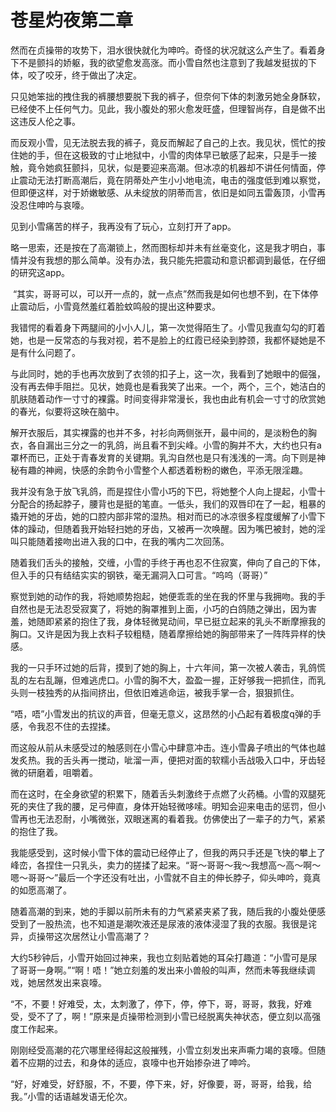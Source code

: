 # 苍星灼夜第二章

然而在贞操带的攻势下，泪水很快就化为呻吟。奇怪的状况就这么产生了。看着身下不是颤抖的娇躯，我的欲望愈发高涨。而小雪自然也注意到了我越发挺拔的下体，咬了咬牙，终于做出了决定。

只见她笨拙的拽住我的裤腰想要脱下我的裤子，但奈何下体的刺激另她全身酥软，已经使不上任何气力。见此，我小腹处的邪火愈发旺盛，但理智尚存，自是做不出这违反人伦之事。

而反观小雪，见无法脱去我的裤子，竟反而解起了自己的上衣。我见状，慌忙的按住她的手，但在这极致的寸止地狱中，小雪的肉体早已敏感了起来，只是手一接触，竟令她疯狂颤抖，见状，似是要迎来高潮。但冰凉的机器却不讲任何情面，停止震动无法打断高潮后，竟在阴蒂处产生小小地电流，电击的强度低到难以察觉，但即便这样，对于娇嫩敏感、从未绽放的阴蒂而言，依旧是如同五雷轰顶，小雪再没忍住呻吟与哀嚎。

见到小雪痛苦的样子，我再没有了玩心，立刻打开了app。 

略一思索，还是按在了高潮锁上，然而图标却并未有丝毫变化，这是我才明白，事情并没有我想的那么简单。没有办法，我只能先把震动和意识都调到最低，在仔细的研究这app。

 “其实，哥哥可以，可以开一点的，就一点点”然而我是如何也想不到，在下体停止震动后，小雪竟然羞红着脸蚊鸣般的提出这种要求。

我错愕的看着身下两腿间的小小人儿，第一次觉得陌生了。小雪见我直勾勾的盯着她，也是一反常态的与我对视，若不是脸上的红霞已经染到脖颈，我都怀疑她是不是有什么问题了。

与此同时，她的手也再次放到了衣领的扣子上，这一次，我看到了她眼中的倔强，没有再去伸手阻拦。见状，她竟也是看我笑了出来。一个，两个，三个，她洁白的肌肤随着动作一寸寸的裸露。时间变得非常漫长，我也由此有机会一寸寸的欣赏她的春光，似要将这映在脑中。

解开衣服后，其实裸露的也并不多，衬衫向两侧张开，最中间的，是淡粉色的胸衣，各自漏出三分之一的乳鸽，尚且看不到尖峰。小雪的胸并不大，大约也只有a罩杯而已，正处于青春发育的关键期。乳沟自然也是只有浅浅的一湾。向下则是神秘有趣的神阙，快感的余韵令小雪整个人都透着粉粉的嫩色，平添无限淫趣。

我并没有急于放飞乳鸽，而是捏住小雪小巧的下巴，将她整个人向上提起，小雪十分配合的扬起脖子，腰背也是挺的笔直。一低头，我们的双唇印在了一起，粗暴的撬开她的牙齿，她的口腔内部非常的湿热。相对而已的冰凉很多程度缓解了小雪下体的躁动，但随着我开始轻扫她的牙齿，又被再一次唤醒。因为嘴巴被封，她的淫叫只能随着接吻出进入我的口中，在我的嘴内二次回荡。

随着我们舌头的接触，交缠，小雪的手终于再也忍不住寂寞，伸向了自己的下体，但入手的只有结结实实的钢铁，毫无漏洞入口可言。“呜呜（哥哥）”

察觉到她的动作的我，将她顺势抱起，她便乖乖的坐在我的怀里与我拥吻。我的手自然也是无法忍受寂寞了，将她的胸罩推到上面，小巧的白鸽随之弹出，因为害羞，她随即紧紧的抱住了我，身体轻微晃动间，早已挺立起来的乳头不断摩擦我的胸口。又许是因为我上衣料子较粗糙，随着摩擦给她的胸部带来了一阵阵异样的快感。

我的一只手环过她的后背，摸到了她的胸上，十六年间，第一次被人袭击，乳鸽慌乱的左右乱蹦，但难逃虎口。小雪的胸不大，盈盈一握，正好够我一把抓住，而乳头则一枝独秀的从指间挤出，但依旧难逃命运，被我手掌一合，狠狠抓住。

“唔，唔”小雪发出的抗议的声音，但毫无意义，这昂然的小凸起有着极度q弹的手感，令我忍不住的去捏揉。

而这般从前从未感受过的触感则在小雪心中肆意冲击。连小雪鼻子喷出的气体也越发炙热。我的舌头再一搅动，呲溜一声，便把对面的软糯小舌战吸入口中，牙齿轻微的研磨着，咀嚼着。

而在这时，在全身欲望的积累下，随着舌头刺激终于点燃了火药桶。小雪的双腿死死的夹住了我的腰，足弓伸直，身体开始轻微哆嗦。明知会迎来电击的惩罚，但小雪再也无法忍耐，小嘴微张，双眼迷离的看着我。仿佛使出了一辈子的力气，紧紧的抱住了我。

我能感受到，这时候小雪下体的震动已经停止了，但我的两只手还是飞快的攀上了峰峦，各捏住一只乳头，卖力的搓揉了起来。“哥～哥哥～我～我想高～高～啊～嗯～哥哥～”最后一个字还没有吐出，小雪就不自主的伸长脖子，仰头呻吟，竟真的如愿高潮了。

随着高潮的到来，她的手脚以前所未有的力气紧紧夹紧了我，随后我的小腹处便感受到了一股热流，也不知道是潮吹液还是尿液的液体浸湿了我的衣服。我很是诧异，贞操带这次居然让小雪高潮了？

大约5秒钟后，小雪开始回过神来，我也立刻贴着她的耳朵打趣道：“小雪可是尿了哥哥一身啊。”“啊！唔！”她立刻羞的发出来小兽般的叫声，然而未等我继续调戏，她居然发出来哀嚎。

“不，不要！好难受，太，太刺激了，停下，停，停下，哥，哥哥，救我，好难受，受不了了，啊！”原来是贞操带检测到小雪已经脱离失神状态，便立刻以高强度工作起来。

刚刚经受高潮的花穴哪里经得起这般摧残，小雪立刻发出来声嘶力竭的哀嚎。但随着不应期的过去，和身体的适应，哀嚎中也开始掺杂进了呻吟。

“好，好难受，好舒服，不，不要，停下来，好，好像要，哥，哥哥，给我，给我。”小雪的话语越发语无伦次。

